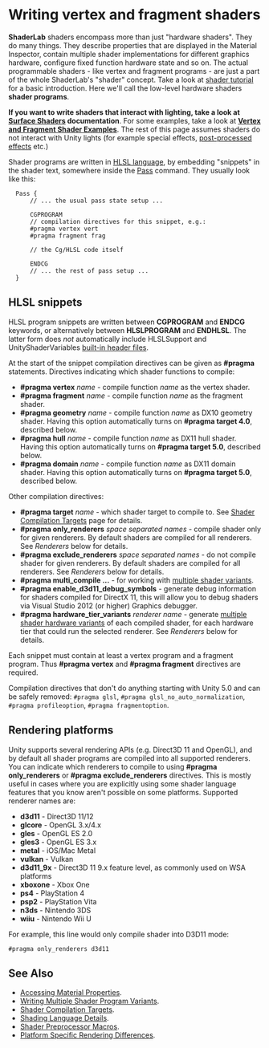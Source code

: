 Writing vertex and fragment shaders
===================================


__ShaderLab__ shaders encompass more than just "hardware shaders". They do many things. They describe properties that are displayed in the Material Inspector, contain multiple shader implementations for different graphics hardware, configure fixed function hardware state and so on. The actual programmable shaders - like vertex and fragment programs - are just a part of the whole ShaderLab's "shader" concept. Take a look at [shader tutorial](ShaderTut2) for a basic introduction. Here we'll call the low-level hardware shaders __shader programs__.

**If you want to write shaders that interact with lighting, take a look at [Surface Shaders](SL-SurfaceShaders) documentation**. For some examples, take a look at [__Vertex and Fragment Shader Examples__](SL-VertexFragmentShaderExamples). The rest of this page assumes shaders do not interact with Unity lights (for example special effects, [post-processed effects](PostProcessingOverview) etc.)

Shader programs are written in [HLSL language](SL-ShadingLanguage), by embedding "snippets" in the shader text, somewhere inside the [Pass](SL-Pass) command. They usually look like this:

````
  Pass {
      // ... the usual pass state setup ...
      
      CGPROGRAM
      // compilation directives for this snippet, e.g.:
      #pragma vertex vert
      #pragma fragment frag
      
      // the Cg/HLSL code itself
      
      ENDCG
      // ... the rest of pass setup ...
  }
````


## HLSL snippets


HLSL program snippets are written between __CGPROGRAM__ and __ENDCG__ keywords, or alternatively between __HLSLPROGRAM__ and __ENDHLSL__. The latter form does *not* automatically include HLSLSupport and UnityShaderVariables [built-in header files](SL-BuiltinIncludes).

At the start of the snippet compilation directives can be given as __#pragma__ statements. Directives indicating which shader functions to compile:

* __#pragma vertex__ _name_ - compile function _name_ as the vertex shader.
* __#pragma fragment__ _name_ - compile function _name_ as the fragment shader.
* __#pragma geometry__ _name_ - compile function _name_ as DX10 geometry shader. Having this option automatically turns on __#pragma target 4.0__, described below.
* __#pragma hull__ _name_ - compile function _name_ as DX11 hull shader. Having this option automatically turns on __#pragma target 5.0__, described below.
* __#pragma domain__ _name_ - compile function _name_ as DX11 domain shader. Having this option automatically turns on __#pragma target 5.0__, described below.

Other compilation directives:

* __#pragma target__ _name_ - which shader target to compile to. See [Shader Compilation Targets](SL-ShaderCompileTargets) page for details.
* __#pragma only_renderers__ _space separated names_ - compile shader only for given renderers. By default shaders are compiled for all renderers. See _Renderers_ below for details.
* __#pragma exclude_renderers__ _space separated names_ - do not compile shader for given renderers. By default shaders are compiled for all renderers. See _Renderers_ below for details.
* __#pragma multi_compile ...__  - for working with [multiple shader variants](SL-MultipleProgramVariants).
* __#pragma enable_d3d11_debug_symbols__ - generate debug information for shaders compiled for DirectX 11, this will allow you to debug shaders via Visual Studio 2012 (or higher) Graphics debugger.
* __#pragma hardware_tier_variants__ _renderer name_ - generate [multiple shader hardware variants](SL-MultipleProgramVariants) of each compiled shader, for each hardware tier that could run the selected renderer. See _Renderers_ below for details.

Each snippet must contain at least a vertex program and a fragment program. Thus __#pragma vertex__ and __#pragma fragment__ directives are required.


Compilation directives that don't do anything starting with Unity 5.0 and can be safely removed: `#pragma glsl`, `#pragma glsl_no_auto_normalization`, `#pragma profileoption`, `#pragma fragmentoption`.



## Rendering platforms


Unity supports several rendering APIs (e.g. Direct3D 11 and OpenGL), and by default all shader programs are compiled into all supported renderers. You can indicate which renderers to compile to using __#pragma only_renderers__ or __#pragma exclude_renderers__ directives. This is mostly useful in cases where you are explicitly using some shader language features that you know aren't possible on some platforms. Supported renderer names are:

* __d3d11__ - Direct3D 11/12
* __glcore__ - OpenGL 3.x/4.x
* __gles__ - OpenGL ES 2.0
* __gles3__ - OpenGL ES 3.x
* __metal__ - iOS/Mac Metal
* __vulkan__ - Vulkan
* __d3d11_9x__ - Direct3D 11 9.x feature level, as commonly used on WSA platforms
* __xboxone__ - Xbox One
* __ps4__ - PlayStation 4
* __psp2__ - PlayStation Vita
* __n3ds__ - Nintendo 3DS
* __wiiu__ - Nintendo Wii U


For example, this line would only compile shader into D3D11 mode:

	#pragma only_renderers d3d11


## See Also

* [Accessing Material Properties](SL-PropertiesInPrograms).
* [Writing Multiple Shader Program Variants](SL-MultipleProgramVariants).
* [Shader Compilation Targets](SL-ShaderCompileTargets).
* [Shading Language Details](SL-ShadingLanguage).
* [Shader Preprocessor Macros](SL-BuiltinMacros).
* [Platform Specific Rendering Differences](SL-PlatformDifferences).
